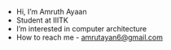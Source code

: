 -  Hi, I’m Amruth Ayaan
-  Student at IIITK
-  I’m interested in computer architecture
-  How to reach me - amrutayan6@gmail.com

